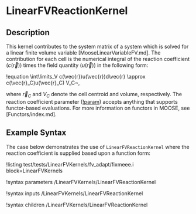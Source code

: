 # LinearFVReactionKernel

## Description

This kernel contributes to the system matrix of a system which is solved for a
linear finite volume variable [MooseLinearVariableFV.md]. The contribution for each cell
is the numerical integral of the reaction coefficient ($c(\vec{r})$) times
the field quantity ($u(\vec{r})$) in the following form:

!equation
\int\limits_V c(\vec{r})u(\vec{r})d\vec{r} \approx c(\vec{r}_C)u(\vec{r}_C) V_C~,

where $\vec{r}_C$ and $V_C$ denote the cell centroid and volume, respectively.
The reaction coefficient parameter ([!param](/LinearFVKernels/LinearFVReactionKernel/coeff))
accepts anything that supports functor-based evaluations. For more information on functors in
MOOSE, see [Functors/index.md].

## Example Syntax

The case below demonstrates the use of `LinearFVReactionKernel` where the reaction coefficient is
supplied based upon a function form:

!listing test/tests/LinearFVKernels/fv_adapt/fixmeee.i block=LinearFVKernels

!syntax parameters /LinearFVKernels/LinearFVReactionKernel

!syntax inputs /LinearFVKernels/LinearFVReactionKernel

!syntax children /LinearFVKernels/LinearFVReactionKernel

